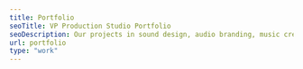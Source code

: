 ```yaml
---
title: Portfolio
seoTitle: VP Production Studio Portfolio
seoDescription: Our projects in sound design, audio branding, music creation and voice-over ➤ Audio designed to captivate an audience of millions.
url: portfolio
type: "work"
---
```

